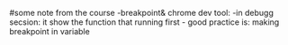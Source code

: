 #some note from the course
-breakpoint& chrome dev tool:
	-in debugg secsion: it show the function that running  first 
	- good practice is: making breakpoint in variable
